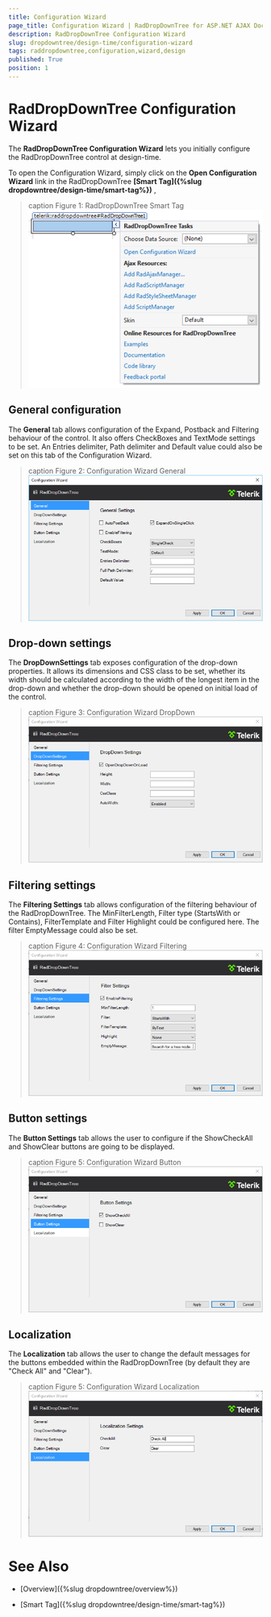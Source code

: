 ```yaml
---
title: Configuration Wizard
page_title: Configuration Wizard | RadDropDownTree for ASP.NET AJAX Documentation
description: RadDropDownTree Configuration Wizard
slug: dropdowntree/design-time/configuration-wizard
tags: raddropdowntree,configuration,wizard,design
published: True
position: 1
---
```


# RadDropDownTree Configuration Wizard



The **RadDropDownTree Configuration Wizard** lets you initially configure the RadDropDownTree control at design-time.

To open the Configuration Wizard, simply click on the **Open Configuration Wizard** link in the RadDropDownTree **[Smart Tag]({%slug dropdowntree/design-time/smart-tag%})** , 

>caption Figure 1: RadDropDownTree Smart Tag
![RadDropDownTree Smart Tag](images/dropdowntree-smart-tag-menu.png)


## General configuration

The **General** tab allows configuration of the Expand, Postback and Filtering behaviour of the control. It also offers CheckBoxes and TextMode settings to be set. An Entries delimiter, Path delimiter and Default value could also be set on this tab of the Configuration Wizard.

>caption Figure 2: Configuration Wizard General
![RadDropDownTree Configuration Wizard General](images/ddt-smart-tag-configuration-wizard-general.png)


## Drop-down settings

The **DropDownSettings** tab exposes configuration of the drop-down properties. It allows its dimensions and CSS class to be set, whether its width should be calculated according to the width of the longest item in the drop-down and whether the drop-down should be opened on initial load of the control.

>caption Figure 3: Configuration Wizard DropDown
![RadDropDownTree Configuration Wizard DropDown](images/ddt-smart-tag-configuration-wizard-dropdown.png)


## Filtering settings

The **Filtering Settings** tab allows configuration of the filtering behaviour of the RadDropDownTree. The MinFilterLength, Filter type (StartsWith or Contains), FilterTemplate and Filter Highlight could be configured here. The filter EmptyMessage could also be set.

>caption Figure 4: Configuration Wizard Filtering
![RadDropDownTree Configuration Wizard Filtering](images/ddt-smart-tag-configuration-wizard-filtering.png)


## Button settings

The **Button Settings** tab allows the user to configure if the ShowCheckAll and ShowClear buttons are going to be displayed. 

>caption Figure 5: Configuration Wizard Button
![RadDropDownTree Configuration Wizard Button](images/ddt-smart-tag-configuration-wizard-buttons.png)


## Localization

The **Localization** tab allows the user to change the default messages for the buttons embedded within the RadDropDownTree (by default they are "Check All" and "Clear"). 

>caption Figure 5: Configuration Wizard Localization
![RadDropDownTree Configuration Wizard Localization](images/ddt-smart-tag-configuration-wizard-localization.png)


# See Also

 * [Overview]({%slug dropdowntree/overview%})

 * [Smart Tag]({%slug dropdowntree/design-time/smart-tag%})